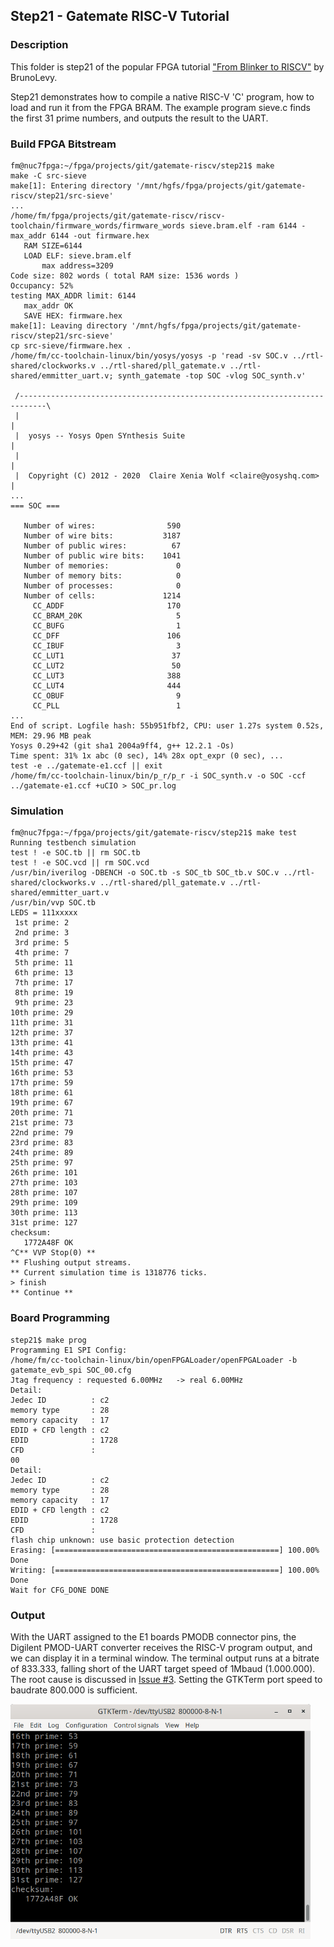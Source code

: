 ## Step21 - Gatemate RISC-V Tutorial

### Description

This folder is step21 of the popular FPGA tutorial ["From Blinker to RISCV"](https://github.com/BrunoLevy/learn-fpga/tree/master/FemtoRV/TUTORIALS/FROM_BLINKER_TO_RISCV) by BrunoLevy.

Step21 demonstrates how to compile a native RISC-V 'C' program, how to load and run it from the FPGA BRAM. The example  program sieve.c finds the first 31 prime numbers, and outputs the result to the UART.

### Build FPGA Bitstream

```
fm@nuc7fpga:~/fpga/projects/git/gatemate-riscv/step21$ make
make -C src-sieve
make[1]: Entering directory '/mnt/hgfs/fpga/projects/git/gatemate-riscv/step21/src-sieve'
...
/home/fm/fpga/projects/git/gatemate-riscv/riscv-toolchain/firmware_words/firmware_words sieve.bram.elf -ram 6144 -max_addr 6144 -out firmware.hex
   RAM SIZE=6144
   LOAD ELF: sieve.bram.elf
       max address=3209
Code size: 802 words ( total RAM size: 1536 words )
Occupancy: 52%
testing MAX_ADDR limit: 6144
   max_addr OK
   SAVE HEX: firmware.hex
make[1]: Leaving directory '/mnt/hgfs/fpga/projects/git/gatemate-riscv/step21/src-sieve'
cp src-sieve/firmware.hex .
/home/fm/cc-toolchain-linux/bin/yosys/yosys -p 'read -sv SOC.v ../rtl-shared/clockworks.v ../rtl-shared/pll_gatemate.v ../rtl-shared/emmitter_uart.v; synth_gatemate -top SOC -vlog SOC_synth.v'

 /----------------------------------------------------------------------------\
 |                                                                            |
 |  yosys -- Yosys Open SYnthesis Suite                                       |
 |                                                                            |
 |  Copyright (C) 2012 - 2020  Claire Xenia Wolf <claire@yosyshq.com>         |
...
=== SOC ===

   Number of wires:                590
   Number of wire bits:           3187
   Number of public wires:          67
   Number of public wire bits:    1041
   Number of memories:               0
   Number of memory bits:            0
   Number of processes:              0
   Number of cells:               1214
     CC_ADDF                       170
     CC_BRAM_20K                     5
     CC_BUFG                         1
     CC_DFF                        106
     CC_IBUF                         3
     CC_LUT1                        37
     CC_LUT2                        50
     CC_LUT3                       388
     CC_LUT4                       444
     CC_OBUF                         9
     CC_PLL                          1
...
End of script. Logfile hash: 55b951fbf2, CPU: user 1.27s system 0.52s, MEM: 29.96 MB peak
Yosys 0.29+42 (git sha1 2004a9ff4, g++ 12.2.1 -Os)
Time spent: 31% 1x abc (0 sec), 14% 28x opt_expr (0 sec), ...
test -e ../gatemate-e1.ccf || exit
/home/fm/cc-toolchain-linux/bin/p_r/p_r -i SOC_synth.v -o SOC -ccf ../gatemate-e1.ccf +uCIO > SOC_pr.log
```
### Simulation
```
fm@nuc7fpga:~/fpga/projects/git/gatemate-riscv/step21$ make test
Running testbench simulation
test ! -e SOC.tb || rm SOC.tb
test ! -e SOC.vcd || rm SOC.vcd
/usr/bin/iverilog -DBENCH -o SOC.tb -s SOC_tb SOC_tb.v SOC.v ../rtl-shared/clockworks.v ../rtl-shared/pll_gatemate.v ../rtl-shared/emmitter_uart.v
/usr/bin/vvp SOC.tb
LEDS = 111xxxxx
 1st prime: 2
 2nd prime: 3
 3rd prime: 5
 4th prime: 7
 5th prime: 11
 6th prime: 13
 7th prime: 17
 8th prime: 19
 9th prime: 23
10th prime: 29
11th prime: 31
12th prime: 37
13th prime: 41
14th prime: 43
15th prime: 47
16th prime: 53
17th prime: 59
18th prime: 61
19th prime: 67
20th prime: 71
21st prime: 73
22nd prime: 79
23rd prime: 83
24th prime: 89
25th prime: 97
26th prime: 101
27th prime: 103
28th prime: 107
29th prime: 109
30th prime: 113
31st prime: 127
checksum:
   1772A48F OK
^C** VVP Stop(0) **
** Flushing output streams.
** Current simulation time is 1318776 ticks.
> finish
** Continue **
```

### Board Programming
```
step21$ make prog
Programming E1 SPI Config:
/home/fm/cc-toolchain-linux/bin/openFPGALoader/openFPGALoader -b gatemate_evb_spi SOC_00.cfg
Jtag frequency : requested 6.00MHz   -> real 6.00MHz
Detail:
Jedec ID          : c2
memory type       : 28
memory capacity   : 17
EDID + CFD length : c2
EDID              : 1728
CFD               :
00
Detail:
Jedec ID          : c2
memory type       : 28
memory capacity   : 17
EDID + CFD length : c2
EDID              : 1728
CFD               :
flash chip unknown: use basic protection detection
Erasing: [==================================================] 100.00%
Done
Writing: [==================================================] 100.00%
Done
Wait for CFG_DONE DONE
```
### Output
With the UART assigned to the E1 boards PMODB connector pins, the Digilent PMOD-UART converter receives the RISC-V program output, and we can display it in a terminal window. The terminal output runs at a bitrate of 833.333, falling short of the UART target speed of 1Mbaud (1.000.000). The root cause is discussed in [Issue #3](https://github.com/fm4dd/gatemate-riscv/issues/3). Setting the GTKTerm port speed to baudrate 800.000 is sufficient.

<img src="../images/step19-uart-terminal.png" width="480px">